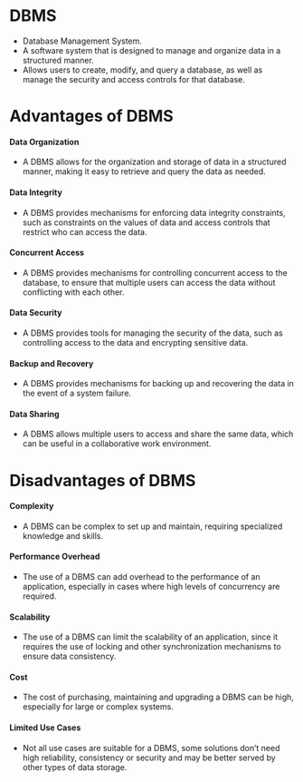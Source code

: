 # DBMS
- Database Management System.
- A software system that is designed to manage and organize data in a structured manner.
- Allows users to create, modify, and query a database, as well as manage the security and access controls for that database.

# Advantages of DBMS
#### Data Organization
- A DBMS allows for the organization and storage of data in a structured manner, making it easy to retrieve and query the data as needed.
#### Data Integrity
- A DBMS provides mechanisms for enforcing data integrity constraints, such as constraints on the values of data and access controls that restrict who can access the data.
#### Concurrent Access
- A DBMS provides mechanisms for controlling concurrent access to the database, to ensure that multiple users can access the data without conflicting with each other.
#### Data Security
- A DBMS provides tools for managing the security of the data, such as controlling access to the data and encrypting sensitive data.
#### Backup and Recovery
- A DBMS provides mechanisms for backing up and recovering the data in the event of a system failure.
#### Data Sharing
- A DBMS allows multiple users to access and share the same data, which can be useful in a collaborative work environment.

# Disadvantages of DBMS
#### Complexity
- A DBMS can be complex to set up and maintain, requiring specialized knowledge and skills.
#### Performance Overhead
- The use of a DBMS can add overhead to the performance of an application, especially in cases where high levels of concurrency are required.
#### Scalability
- The use of a DBMS can limit the scalability of an application, since it requires the use of locking and other synchronization mechanisms to ensure data consistency.
#### Cost
- The cost of purchasing, maintaining and upgrading a DBMS can be high, especially for large or complex systems.
#### Limited Use Cases
- Not all use cases are suitable for a DBMS, some solutions don’t need high reliability, consistency or security and may be better served by other types of data storage.
